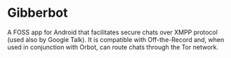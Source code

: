 [Title]: # (Gibberbot)
[Difficulty]: # (Principiante)
[Order]: # (47)

# Gibberbot

A FOSS app for Android that facilitates secure chats over XMPP protocol (used also by Google Talk). It is compatible with Off-the-Record and, when used in conjunction with Orbot, can route chats through the Tor network.